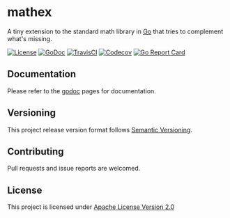 # mathex
A tiny extension to the standard math library in [Go](https://golang.org) that tries to complement what's missing.

[![License](https://img.shields.io/badge/license-apache%20v2.0-blue.svg?style=flat-square)](https://opensource.org/licenses/Apache-2.0)
[![GoDoc](https://img.shields.io/badge/godoc-reference-blue.svg?style=flat-square)](https://godoc.org/github.com/adzr/mathex)
[![TravisCI](https://img.shields.io/travis/adzr/mathex.svg?style=flat-square)](https://travis-ci.com/adzr/mathex)
[![Codecov](https://img.shields.io/codecov/c/github/adzr/mathex.svg?style=flat-square)](https://codecov.io/gh/adzr/mathex)
[![Go Report Card](https://goreportcard.com/badge/github.com/adzr/mathex?style=flat-square)](https://goreportcard.com/report/github.com/adzr/mathex)

## Documentation
Please refer to the [godoc](https://godoc.org/github.com/adzr/mathex) pages for documentation.

## Versioning
This project release version format follows [Semantic Versioning](http://semver.org/).

## Contributing
Pull requests and issue reports are welcomed.

## License
This project is licensed under [Apache License Version 2.0](http://www.apache.org/licenses/LICENSE-2.0.txt)
